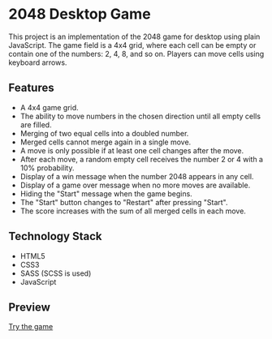 # 2048 Desktop Game

This project is an implementation of the 2048 game for desktop using plain JavaScript. The game field is a 4x4 grid, where each cell can be empty or contain one of the numbers: 2, 4, 8, and so on. Players can move cells using keyboard arrows.

## Features

- A 4x4 game grid.
- The ability to move numbers in the chosen direction until all empty cells are filled.
- Merging of two equal cells into a doubled number.
- Merged cells cannot merge again in a single move.
- A move is only possible if at least one cell changes after the move.
- After each move, a random empty cell receives the number 2 or 4 with a 10% probability.
- Display of a win message when the number 2048 appears in any cell.
- Display of a game over message when no more moves are available.
- Hiding the "Start" message when the game begins.
- The "Start" button changes to "Restart" after pressing "Start".
- The score increases with the sum of all merged cells in each move.

## Technology Stack

- HTML5
- CSS3
- SASS (SCSS is used)
- JavaScript

## Preview

[Try the game](https://artyomwhite.github.io/2048-game/)
